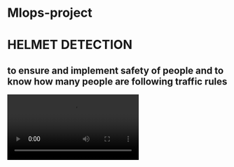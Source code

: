 # Mlops-project
# HELMET DETECTION 
## to ensure and implement safety of people and to know how many people are following traffic rules

![output](MLOPS/output.avi)
